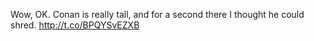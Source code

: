 Wow, OK. Conan is really tall, and for a second there I thought he could shred. <a href="http://t.co/BPQYSvEZXB">http://t.co/BPQYSvEZXB</a>
